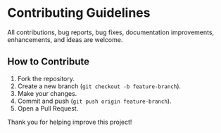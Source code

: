# Contributing Guidelines

All contributions, bug reports, bug fixes, documentation improvements, enhancements, and ideas are welcome.

## How to Contribute
1. Fork the repository.
2. Create a new branch (`git checkout -b feature-branch`).
3. Make your changes.
4. Commit and push (`git push origin feature-branch`).
5. Open a Pull Request.

Thank you for helping improve this project!
